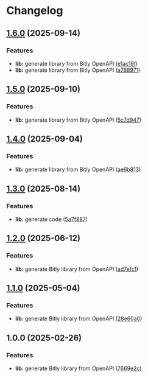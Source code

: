 # Changelog

## [1.6.0](https://github.com/bitly-community/bitly-php/compare/v1.5.0...v1.6.0) (2025-09-14)


### Features

* **lib:** generate library from Bitly OpenAPI ([e1ac19f](https://github.com/bitly-community/bitly-php/commit/e1ac19f383ad3b52cd2e50037ebd92ded2f27c7d))
* **lib:** generate library from Bitly OpenAPI ([a788971](https://github.com/bitly-community/bitly-php/commit/a788971fead5476261f4930687eb78545b6e0da1))

## [1.5.0](https://github.com/bitly-community/bitly-php/compare/v1.4.0...v1.5.0) (2025-09-10)


### Features

* **lib:** generate library from Bitly OpenAPI ([5c7d947](https://github.com/bitly-community/bitly-php/commit/5c7d94798d98b70c18dba6858e98fc3864596f31))

## [1.4.0](https://github.com/bitly-community/bitly-php/compare/v1.3.0...v1.4.0) (2025-09-04)


### Features

* **lib:** generate library from Bitly OpenAPI ([ae6b813](https://github.com/bitly-community/bitly-php/commit/ae6b81313704589d2b36022f8cde3276232c5c9b))

## [1.3.0](https://github.com/bitly-community/bitly-php/compare/v1.2.0...v1.3.0) (2025-08-14)


### Features

* **lib:** generate code ([5a7f887](https://github.com/bitly-community/bitly-php/commit/5a7f88701f39236d4b2b1e42a6ae12199e936220))

## [1.2.0](https://github.com/bitly-community/bitly-php/compare/v1.1.0...v1.2.0) (2025-06-12)


### Features

* **lib:** generate Bitly library from OpenAPI ([ad7efc1](https://github.com/bitly-community/bitly-php/commit/ad7efc1db2d446cdb636a8556e17273c6dfb4f6a))

## [1.1.0](https://github.com/bitly-community/bitly-php/compare/v1.0.0...v1.1.0) (2025-05-04)


### Features

* **lib:** generate Bitly library from OpenAPI ([28e60a0](https://github.com/bitly-community/bitly-php/commit/28e60a006790e48d198ef46138b0063efc9c09d4))

## 1.0.0 (2025-02-26)


### Features

* **lib:** generate Bitly library from OpenAPI ([7669e2c](https://github.com/bitly-community/bitly-php/commit/7669e2c00490307934018ebd16e67a5d5f625270))

